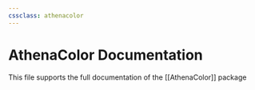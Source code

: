 ```yaml
---
cssclass: athenacolor
---
```

# AthenaColor Documentation
This file supports the full documentation of the [[AthenaColor]] package